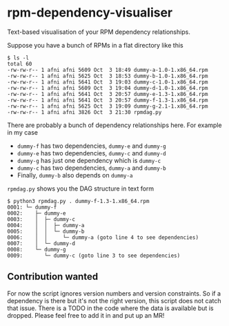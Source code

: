 # rpm-dependency-visualiser

Text-based visualisation of your RPM dependency relationships.

Suppose you have a bunch of RPMs in a flat directory like this

```
$ ls -l
total 60
-rw-rw-r-- 1 afni afni 5609 Oct  3 18:49 dummy-a-1.0-1.x86_64.rpm
-rw-rw-r-- 1 afni afni 5625 Oct  3 18:53 dummy-b-1.0-1.x86_64.rpm
-rw-rw-r-- 1 afni afni 5641 Oct  3 19:03 dummy-c-1.0-1.x86_64.rpm
-rw-rw-r-- 1 afni afni 5609 Oct  3 19:04 dummy-d-1.0-1.x86_64.rpm
-rw-rw-r-- 1 afni afni 5641 Oct  3 20:57 dummy-e-1.3-1.x86_64.rpm
-rw-rw-r-- 1 afni afni 5641 Oct  3 20:57 dummy-f-1.3-1.x86_64.rpm
-rw-rw-r-- 1 afni afni 5625 Oct  3 19:09 dummy-g-2.1-1.x86_64.rpm
-rw-rw-r-- 1 afni afni 3826 Oct  3 21:30 rpmdag.py
```

There are probably a bunch of dependency relationships here. For example in my case
- `dummy-f` has two dependencies, `dummy-e` and `dummy-g`
- `dummy-e` has two dependencies, `dummy-c` and `dummy-d`
- `dummy-g` has just one dependency which is `dummy-c`
- `dummy-c` has two dependencies, `dummy-a` and `dummy-b`
- Finally, `dummy-b` also depends on `dummy-a`

`rpmdag.py` shows you the DAG structure in text form

```
$ python3 rpmdag.py . dummy-f-1.3-1.x86_64.rpm
0001: └─ dummy-f
0002:    ├─ dummy-e
0003:    │  ├─ dummy-c
0004:    │  │  ├─ dummy-a
0005:    │  │  └─ dummy-b
0006:    │  │     └─ dummy-a (goto line 4 to see dependencies)
0007:    │  └─ dummy-d
0008:    └─ dummy-g
0009:       └─ dummy-c (goto line 3 to see dependencies)
```

## Contribution wanted

For now the script ignores version numbers and version constraints. So if a dependency is there but it's not the right version, this script does not catch that issue. There is a TODO in the code where the data is available but is dropped. Please feel free to add it in and put up an MR!
